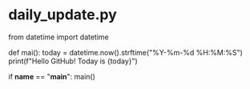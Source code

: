 # daily_update.py
from datetime import datetime

def mai():
    today = datetime.now().strftime("%Y-%m-%d %H:%M:%S")
    print(f"Hello GitHub! Today is {today}")

if __name__ == "__main__":
    main()

